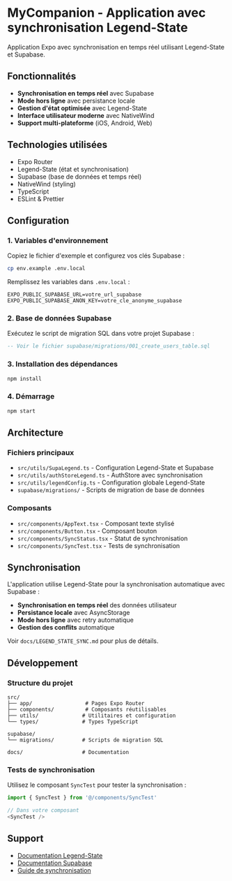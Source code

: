 # MyCompanion - Application avec synchronisation Legend-State

Application Expo avec synchronisation en temps réel utilisant Legend-State et Supabase.

## Fonctionnalités

- **Synchronisation en temps réel** avec Supabase
- **Mode hors ligne** avec persistance locale
- **Gestion d'état optimisée** avec Legend-State
- **Interface utilisateur moderne** avec NativeWind
- **Support multi-plateforme** (iOS, Android, Web)

## Technologies utilisées

- Expo Router
- Legend-State (état et synchronisation)
- Supabase (base de données et temps réel)
- NativeWind (styling)
- TypeScript
- ESLint & Prettier

## Configuration

### 1. Variables d'environnement

Copiez le fichier d'exemple et configurez vos clés Supabase :

```bash
cp env.example .env.local
```

Remplissez les variables dans `.env.local` :
```env
EXPO_PUBLIC_SUPABASE_URL=votre_url_supabase
EXPO_PUBLIC_SUPABASE_ANON_KEY=votre_cle_anonyme_supabase
```

### 2. Base de données Supabase

Exécutez le script de migration SQL dans votre projet Supabase :
```sql
-- Voir le fichier supabase/migrations/001_create_users_table.sql
```

### 3. Installation des dépendances

```bash
npm install
```

### 4. Démarrage

```bash
npm start
```

## Architecture

### Fichiers principaux

- `src/utils/SupaLegend.ts` - Configuration Legend-State et Supabase
- `src/utils/authStoreLegend.ts` - AuthStore avec synchronisation
- `src/utils/legendConfig.ts` - Configuration globale Legend-State
- `supabase/migrations/` - Scripts de migration de base de données

### Composants

- `src/components/AppText.tsx` - Composant texte stylisé
- `src/components/Button.tsx` - Composant bouton
- `src/components/SyncStatus.tsx` - Statut de synchronisation
- `src/components/SyncTest.tsx` - Tests de synchronisation

## Synchronisation

L'application utilise Legend-State pour la synchronisation automatique avec Supabase :

- **Synchronisation en temps réel** des données utilisateur
- **Persistance locale** avec AsyncStorage
- **Mode hors ligne** avec retry automatique
- **Gestion des conflits** automatique

Voir `docs/LEGEND_STATE_SYNC.md` pour plus de détails.

## Développement

### Structure du projet

```
src/
├── app/                 # Pages Expo Router
├── components/          # Composants réutilisables
├── utils/              # Utilitaires et configuration
└── types/              # Types TypeScript

supabase/
└── migrations/         # Scripts de migration SQL

docs/                   # Documentation
```

### Tests de synchronisation

Utilisez le composant `SyncTest` pour tester la synchronisation :

```typescript
import { SyncTest } from '@/components/SyncTest'

// Dans votre composant
<SyncTest />
```

## Support

- [Documentation Legend-State](https://legendapp.com/open-source/legend-state/)
- [Documentation Supabase](https://supabase.com/docs)
- [Guide de synchronisation](docs/LEGEND_STATE_SYNC.md)
